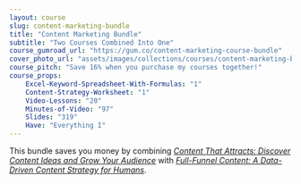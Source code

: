 ```yaml
---
layout: course
slug: content-marketing-bundle
title: "Content Marketing Bundle"
subtitle: "Two Courses Combined Into One"
course_gumroad_url: "https://gum.co/content-marketing-course-bundle"
cover_photo_url: "assets/images/collections/courses/content-marketing-bundle/content-marketing-bundle-cover.png"
course_pitch: "Save 16% when you purchase my courses together!"
course_props:
    Excel-Keyword-Spreadsheet-With-Formulas: "1"
    Content-Strategy-Worksheet: "1"
    Video-Lessons: "20"
    Minutes-of-Video: "97"
    Slides: "319"
    Have: "Everything I"
---
```

This bundle saves you money by combining _[Content That Attracts: Discover Content Ideas and Grow Your Audience](/courses/content-that-attracts)_ with _[Full-Funnel Content: A Data-Driven Content Strategy for Humans](/courses/full-funnel-content)_.